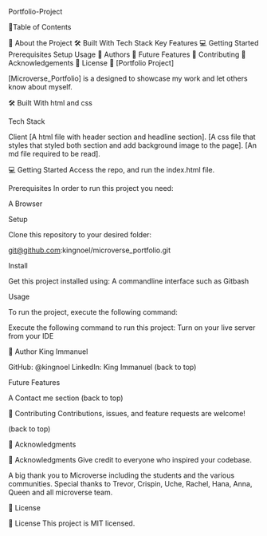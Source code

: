 Portfolio-Project

📗Table of Contents

📖 About the Project
🛠 Built With
Tech Stack
Key Features
💻 Getting Started
Prerequisites
Setup
Usage
👥 Authors
👥 Future Features
🤝 Contributing
🙏 Acknowledgements
📝 License
📖 [Portfolio Project]


[Microverse_Portfolio] is a designed to showcase my work and let others know about myself.

🛠 Built With html and css

Tech Stack

Client
[A html file with header section and headline section].
[A css file that styles that styled both section and add background image to the page].
[An md file required to be read].


💻 Getting Started
Access the repo, and run the index.html file.


Prerequisites
In order to run this project you need:

A Browser

Setup

Clone this repository to your desired folder:

git@github.com:kingnoel/microverse_portfolio.git

Install

Get this project installed using: A commandline interface such as Gitbash

Usage

To run the project, execute the following command:

Execute the following command to run this project: Turn on your live server from your IDE

👥 Author
King Immanuel

GitHub: @kingnoel
LinkedIn: King Immanuel
(back to top)

Future Features

A Contact me section
(back to top)

🤝 Contributing Contributions, issues, and feature requests are welcome!

(back to top)

🙏 Acknowledgments

🙏 Acknowledgments Give credit to everyone who inspired your codebase.

A big thank you to Microverse including the students and the various communities.
Special thanks to Trevor, Crispin, Uche, Rachel, Hana, Anna, Queen and all microverse team.

📝 License


📝 License This project is MIT licensed.







